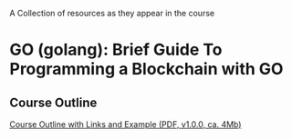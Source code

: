 A Collection of resources as they appear in the course
# GO (golang): Brief Guide To Programming a Blockchain with GO

## Course Outline
[Course Outline with Links and Example (PDF, v1.0.0, ca. 4Mb)](https://github.com/Educational-Coding-Examples-Exercises/Brief-Guide-To-Programming-a-Blockchain-with-GO/raw/main/docs/GO%20(golang)%20A%20Brief%20Guide%20To%20Programming%20Blockchain%20with%20GO%20-%20Course%20Outline.pdf)

